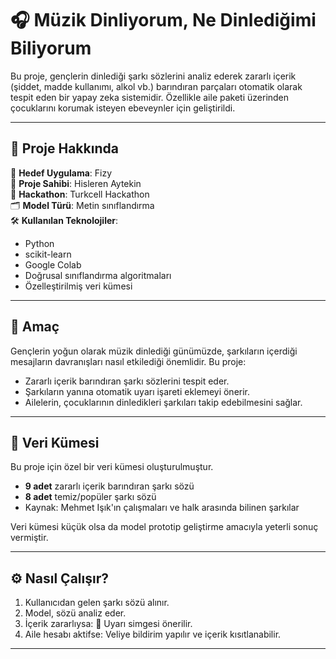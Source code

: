 # 🎧 Müzik Dinliyorum, Ne Dinlediğimi Biliyorum

Bu proje, gençlerin dinlediği şarkı sözlerini analiz ederek zararlı içerik (şiddet, madde kullanımı, alkol vb.) barındıran parçaları otomatik olarak tespit eden bir yapay zeka sistemidir. Özellikle aile paketi üzerinden çocuklarını korumak isteyen ebeveynler için geliştirildi.

---

## 📌 Proje Hakkında

📱 **Hedef Uygulama**: Fizy  
🧠 **Proje Sahibi**: Hisleren Aytekin  
🏁 **Hackathon**: Turkcell Hackathon  
🗂️ **Model Türü**: Metin sınıflandırma  
🛠️ **Kullanılan Teknolojiler**:  
- Python  
- scikit-learn  
- Google Colab  
- Doğrusal sınıflandırma algoritmaları  
- Özelleştirilmiş veri kümesi  

---

## 🎯 Amaç

Gençlerin yoğun olarak müzik dinlediği günümüzde, şarkıların içerdiği mesajların davranışları nasıl etkilediği önemlidir. Bu proje:

- Zararlı içerik barındıran şarkı sözlerini tespit eder.  
- Şarkıların yanına otomatik uyarı işareti eklemeyi önerir.  
- Ailelerin, çocuklarının dinledikleri şarkıları takip edebilmesini sağlar.  

---

## 🧪 Veri Kümesi

Bu proje için özel bir veri kümesi oluşturulmuştur.  
- **9 adet** zararlı içerik barındıran şarkı sözü  
- **8 adet** temiz/popüler şarkı sözü  
- Kaynak: Mehmet Işık'ın çalışmaları ve halk arasında bilinen şarkılar  

Veri kümesi küçük olsa da model prototip geliştirme amacıyla yeterli sonuç vermiştir.

---

## ⚙️ Nasıl Çalışır?

1. Kullanıcıdan gelen şarkı sözü alınır.
2. Model, sözü analiz eder.
3. İçerik zararlıysa: 🚫 Uyarı simgesi önerilir.
4. Aile hesabı aktifse: Veliye bildirim yapılır ve içerik kısıtlanabilir.

---
